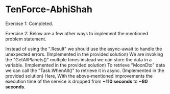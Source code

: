 # TenForce-AbhiShah
Exercise 1: Completed.

Exercise 2: Below are a few other ways to implement the mentioned problem statement.

Instead of using the ".Result" we should use the async-await to handle the unexpected errors. (Implemented in the provided solution)
We are invoking the "GetAllPlanets()" multiple times instead we can store the data in a variable. (Implemented in the provided solution)
To retrieve "MoonDto" data we can call the "Task.WhenAll()" to retrieve it in async. (Implemented in the provided solution)
Here, With the above-mentioned improvements the execution time of the service is dropped from **~110 seconds** to **~80 seconds**.
